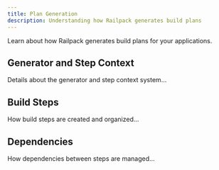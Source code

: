 ```yaml
---
title: Plan Generation
description: Understanding how Railpack generates build plans
---
```


Learn about how Railpack generates build plans for your applications.

## Generator and Step Context

Details about the generator and step context system...

## Build Steps

How build steps are created and organized...

## Dependencies

How dependencies between steps are managed...
